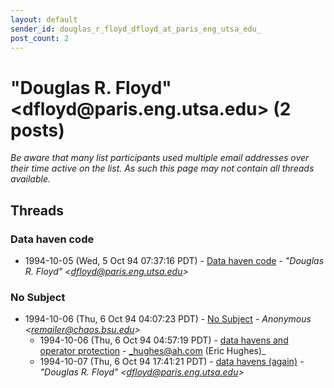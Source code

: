 ```yaml
---
layout: default
sender_id: douglas_r_floyd_dfloyd_at_paris_eng_utsa_edu_
post_count: 2
---
```


# "Douglas R. Floyd" <dfloyd<span>@</span>paris.eng.utsa.edu> (2 posts)

_Be aware that many list participants used multiple email addresses over their time active on the list. As such this page may not contain all threads available._

## Threads

### Data haven code
+ 1994-10-05 (Wed, 5 Oct 94 07:37:16 PDT) - [Data haven code](/archive/1994/10/5e92b8e87b058706a7158755141e0b9e8e6c7a77f8fe126cdaacc9016e4ec5c0) - _"Douglas R. Floyd" \<dfloyd@paris.eng.utsa.edu\>_

### No Subject
+ 1994-10-06 (Thu, 6 Oct 94 04:07:23 PDT) - [No Subject](/archive/1994/10/b4252ebd937aea190044d8635df2cad7e777c79a1b5a902b64c84e269d0e3c6c) - _Anonymous \<remailer@chaos.bsu.edu\>_
  + 1994-10-06 (Thu, 6 Oct 94 04:57:19 PDT) - [data havens and operator protection](/archive/1994/10/ee8147d86b67c809a8eff6faa3ab44ad86f24b037ddd8b96ffd91f2fcaec3ec8) - _hughes@ah.com (Eric Hughes)_
  + 1994-10-07 (Thu, 6 Oct 94 17:41:21 PDT) - [data havens (again)](/archive/1994/10/9c29ec62e46eeb291a7e3f29ff95013003333f7ee73d3d45df0df2fa0074bbba) - _"Douglas R. Floyd" \<dfloyd@paris.eng.utsa.edu\>_

